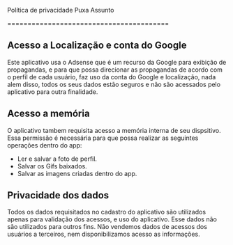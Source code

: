Política de privacidade Puxa Assunto


========================================

Acesso a Localização e conta do Google
--------------------------------------

Este aplicativo usa o Adsense que é um recurso da Google para exibição de propagandas, e para que possa direcionar as propagandas de acordo com o perfil de cada usuário, faz uso da conta do Google e localização, nada alem disso, todos os seus dados estão seguros e não são acessados pelo aplicativo para outra finalidade.

  

Acesso a memória
----------------

O aplicativo tambem requisita acesso a memória interna de seu dispsitivo. Essa permissão é necessária para que possa realizar as seguintes operações dentro do app:

* Ler e salvar a foto de perfil.
* Salvar os Gifs baixados.
* Salvar as imagens criadas dentro do app.

  

Privacidade dos dados
---------------------

Todos os dados requisitados no cadastro do aplicativo são utilizados apenas para validação dos acessos, e uso do aplicativo. Esse dados não são utilizados para outros fins. Não vendemos dados de acessos dos usuários a terceiros, nem disponibilizamos acesso as informações.
